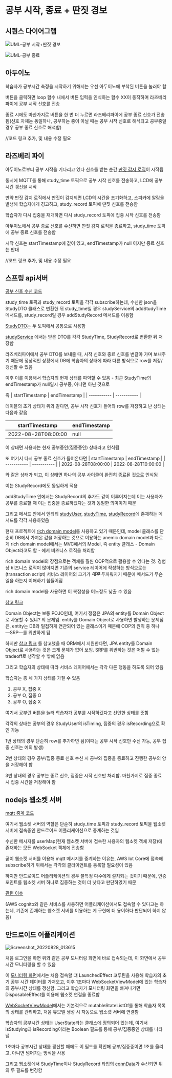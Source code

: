 # 공부 시작, 종료 + 딴짓 경보
## 시퀀스 다이어그램

![UML-공부 시작+딴짓 경보](https://user-images.githubusercontent.com/29668913/187034789-816954a5-3b70-44f8-98a3-07958d445942.jpg)

![UML-공부 종료](https://user-images.githubusercontent.com/29668913/187034811-fec11aa8-6e6a-4f50-89bd-8b8c2794e538.jpg)

## 아두이노
학습자가 공부시간 측정을 시작하기 위해서는 우선 아두이노에 부착된 버튼을 눌러야 함

버튼을 클릭하면 loop 함수 내에서 버튼 입력을 인식하는 함수 XX이 동작하여 라즈베리파이에 공부 시작 신호를 전송

종료 시에도 마찬가지로 버튼을 한 번 더 누르면 라즈베리파이에 공부 종료 신호가 전송됨(신호 자체는 동일하나, 공부하는 중이 아닐 때는 공부 시작 신호로 해석되고 공부중일 경우 공부 종료 신호로 해석함)

//코드 링크 추가, 및 내용 수정 필요

## 라즈베리 파이
아두이노로부터 공부 시작을 기다리고 있다 신호를 받는 순간 [딴짓 감지 로직](https://github.com/veryneuron/study_mate_project/blob/main/doc/%EB%94%B4%EC%A7%93%20%EA%B0%90%EC%A7%80.md)이 시작됨

동시에 MQTT를 통해 study_time 토픽으로 공부 시작 신호를 전송하고, LCD에 공부시간 갱신을 시작

만약 딴짓 감지 로직에서 딴짓이 감지되면 LCD의 시간을 초기화하고, 스피커에 알람을 발생해 학습자에게 경고하고, study_record 토픽에 딴짓 신호를 전송함

학습자가 다시 집중을 재개하면 다시 study_record 토픽에 집중 시작 신호를 전송함

아두이노에서 공부 종료 신호를 수신하면 딴짓 감지 로직을 종료하고, study_time 토픽에 공부 종료 신호를 전송함

시작 신호는 startTimestamp에 값이 있고, endTimestamp가 null 이지만 종료 신호는 반대

//코드 링크 추가, 및 내용 수정 필요

## 스프링 api서버
[공부 신호 수신 코드](https://github.com/veryneuron/study_mate_project/blob/45159f9204c41c0298559538b1300ae27b664a8c/server/api/src/main/java/com/studymate/api/study/subscribe/StudySubscribe.java)

study_time 토픽과 study_record 토픽을 각각 subscribe하는데, 수신한 json을 StudyDTO 클래스로 변환한 뒤 study_time일 경우 studyService의 addStudyTime 메서드를, study_record일 경우 addStudyRecord 메서드를 이용함

[StudyDTO](https://github.com/veryneuron/study_mate_project/blob/server_dev/server/api/src/main/java/com/studymate/api/study/dto/StudyDTO.java)는 두 토픽에서 공통으로 사용함

[studyService](https://github.com/veryneuron/study_mate_project/blob/45159f9204c41c0298559538b1300ae27b664a8c/server/api/src/main/java/com/studymate/api/study/service/StudyService.java)
에서는 받은 DTO를 각각 StudyTime, StudyRecord로 변환한 뒤 저장함

라즈베리파이에서 공부 DTO를 보내줄 때, 시작 신호와 종료 신호를 번갈아 가며 보내주기 때문에 정상적인 상황에서 DB에 학습자의 상태에 따라 다른 방식으로 row를 저장/갱신할 수 있음

이후 이를 이용해서 학습자의 현재 상태를 파악할 수 있음 - 최근 StudyTime의 endTimestamp가 null일시 공부중, 아니면 아닌 것으로

즉
| startTimestamp      | endTimestamp |
| ----------- | ----------- |

테이블의 초기 상태가 위와 같다면, 공부 시작 신호가 들어와 row를 저장하고 난 상태는 다음과 같음

| startTimestamp      | endTimestamp |
| ----------- | ----------- |
| 2022-08-28T08:00:00      | null       |

이 상태면 사용자는 현재 공부중인(집중중인) 상태라고 인식됨

또 여기서 다시 공부 종료 신호가 들어온다면
| startTimestamp      | endTimestamp |
| ----------- | ----------- |
| 2022-08-28T08:00:00      | 2022-08-28T10:00:00       |

와 같은 상태가 되고, 이 상태면 하나의 공부 사이클이 완전히 종료된 것으로 인식됨

이는 StudyRecord에도 동일하게 적용

addStudyTime 안에서는 StudyRecord의 추가도 같이 이루어지는데 이는 사용자가 공부를 종료할 때 이는 집중을 종료하겠다는 것과 동일한 의미이기 때문

그리고 메서드 안에서 엔티티 [studyUser](https://github.com/veryneuron/study_mate_project/blob/server_dev/server/api/src/main/java/com/studymate/api/user/entity/StudyUser.java), [studyTime](https://github.com/veryneuron/study_mate_project/blob/server_dev/server/api/src/main/java/com/studymate/api/study/entity/StudyTime.java), [studyRecord](https://github.com/veryneuron/study_mate_project/blob/server_dev/server/api/src/main/java/com/studymate/api/study/entity/StudyRecord.java)에 존재하는 메서드를 각각 사용하였음

현재 프로젝트에 [rich domain model](https://github.com/veryneuron/study_mate_project/commit/1fe06d3f3c261dd642d48be145d9272a0b039008)를 사용하고 있기 때문인데, model 클래스를 단순히 DB에서 가져온 값을 저장하는 것으로 이용하는 anemic domain model과 다르게 rich domain model에서는 MVC에서의 Model, 즉 entity 클래스 - Domain Object라고도 함 - 에서 비즈니스 로직을 처리함

rich domain model의 장점으로는 객체를 훨씬 OOP적으로 활용할 수 있다는 것. 경험상 비즈니스 로직이 많아지면 기존의 service 레이어에 작성하는 방식으로는(transaction script) 서비스 레이어의 크기가 ***매우*** 두꺼워지기 때문에 메서드가 무슨 일을 하는지 이해하기 힘들어짐

rich domain model을 사용하면 이 복잡성을 어느정도 낮출 수 있음

[참고 링크](https://martinfowler.com/bliki/AnemicDomainModel.html)

Domain Object는 보통 POJO인데, 여기서 쟁점은 JPA의 entity를 Domain Object로 사용할 수 있냐? 의 문제임. entity를 Domain Object로 사용하면 발생하는 문제점은, entity는 DB와 밀접하게 연관되어 있는 클래스이기 때문에 OOP의 원칙 중 하나―SRP―를 위반하게 됨

하지만 [참고 링크](https://stackoverflow.com/questions/46227697/should-jpa-entities-and-ddd-entities-be-the-same-classes) 를 참고했을 때 ORM에서 지원한다면, JPA entity를 Domain Object로 사용하는 것은 크게 문제가 없어 보임. SRP를 위반하는 것은 어쩔 수 없는 tradeoff로 생각할 수 밖에 없음

그리고 학습자의 상태에 따라 서비스 레이어에서는 각각 다른 행동을 하도록 되어 있음

학습자는 총 세 가지 상태를 가질 수 있음

1. 공부 X, 집중 X
2. 공부 O, 집중 O
3. 공부 O, 집중 X

여기서 공부란 버튼을 눌러 학습자가 공부를 시작하겠다고 선언한 상태를 뜻함

각각의 상태는 공부의 경우 StudyUser의 isTiming, 집중의 경우 isRecording으로 확인 가능

1번 상태의 경우 단순히 row를 추가하면 됨(이때는 공부 시작 신호만 수신 가능, 공부 집중 신호는 예외 발생)

2번 상태의 경우 공부/집중 종료 신호 수신 시 공부와 집중을 종료하고 진행한 공부의 양을 저장해야 함

3번 상태의 경우 공부는 종료 신호, 집중은 시작 신호만 처리함. 마찬가지로 집중 종료 시 집중 시간을 저장해야 함

## nodejs 웹소켓 서버
[mqtt 중계 코드](https://github.com/veryneuron/study_mate_project/blob/server_dev/server/websocket/src/controller/AWSMqtt.ts)

여기서 웹소켓 서버의 역할은 단순히 study_time 토픽과 study_record 토픽을 웹소켓 서버에 접속중인 안드로이드 어플리케이션으로 중계하는 것임

수신한 메시지를 userMap(현재 웹소켓 서버에 접속한 사용자의 웹소켓 객체 저장)에 존재하는 모든 WebSocket 객체에 전송함

굳이 웹소켓 서버를 이용해 mqtt 메시지를 중계하는 이유는, AWS Iot Core에 접속해 subscribe하기 위해서는 각각의 클라이언트를 등록할 필요성이 있음

하지만 안드로이드 어플리케이션의 경우 불특정 다수에게 설치되는 것이기 때문에, 인증 포인트를 웹소켓 서버 하나로 집중하는 것이 더 낫다고 판단하였기 때문

[관련 이슈](https://github.com/veryneuron/study_mate_project/issues/11)

(AWS cognito와 같은 서비스를 사용하면 어플리케이션에서도 접속할 수 있다고는 하는데, 기존에 존재하는 웹소켓 서버를 이용하는 게 구현에 더 용이하다 판단되어 하지 않음)

## 안드로이드 어플리케이션
![Screenshot_20220828_013615](https://user-images.githubusercontent.com/29668913/187039989-0148b195-27d0-4b53-99d3-efbdd869cea4.png)

처음 로그인을 하면 위와 같은 공부 모니터링 화면에 바로 접속되는데, 이 화면에서 공부시간 모니터링을 할 수 있음

이 [모니터링 화면](https://github.com/veryneuron/study_mate_project/blob/android_app_dev/android_app/app/src/main/java/com/studymate/application/ui/main/Monitoring.kt)에서는 처음 접속할 떄 LaunchedEffect 코루틴을 사용해 학습자의 초기 공부 시간 데이터를 가져오고, 이후 1초마다 WebSocketViewModel에 있는 학습자의 공부시간 상태를 갱신함. 그리고 학습자가 모니터링 화면을 빠져나가면 DisposableEffect를 이용해 웹소켓 연결을 종료함

[WebSocketViewModel](https://github.com/veryneuron/study_mate_project/blob/android_app_dev/android_app/app/src/main/java/com/studymate/application/model/WebSocketViewModel.kt)에서는 기본적으로 mutableStateListOf를 통해 학습자 목록의 상태를 관리하고, 처음 뷰모델 생성 시 자동으로 웹소켓 서버에 연결함

학습자의 공부시간 상태는 UserState라는 클래스에 정의되어 있는데, 여기서 isStudying과 isRecording이라는 Boolean 필드를 통해 공부/집중중인 상태를 나타냄

1초마다 공부시간 상태를 갱신할 때에도 이 필드를 확인해 공부/집중중이면 1초를 올리고, 아니면 넘어가는 방식을 사용

그리고 웹소켓에서 StudyTime이나 StudyRecord 타입의 [connData](https://github.com/veryneuron/study_mate_project/blob/android_app_dev/android_app/app/src/main/java/com/studymate/application/data/ServerData.kt)가 수신되면 위의 두 필드를 변경함
